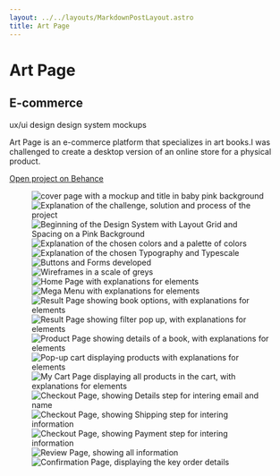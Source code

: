 ```yaml
---
layout: ../../layouts/MarkdownPostLayout.astro
title: Art Page
---
```

<div class="project_headline">
<div class="heading">
<h1>Art Page</h1>
<h2>E-commerce</h2>
</div>

<div class="project_tags">
<span class="project__tags">ux/ui design</span>
<span class="project__tags">design system</span>
<span class="project__tags">mockups</span>
</div>
</div>

<section class="project_intro">
<div class="project_description">
<p>Art Page is an e-commerce platform that specializes in art books.I was challenged to create a desktop version of an online store for a physical product.</p>
</div>
<div class="project_button">
<a class="behance_button" href="https://www.behance.net/gallery/194607261/Art-Page-E-commerce-Website" target="_blank">
<p>Open project on Behance</p>
    </a>
</div>
</section>

<section class="project_content">
<figure class="project_figure">
<img src="/assets/img/project_3/page_1.png" alt="cover page with a mockup and title in baby pink background ">
<img src="/assets/img/project_3/page_2.png" alt="Explanation of the challenge, solution and process of the project">
<img src="/assets/img/project_3/page_3.png" alt="Beginning of the Design System with Layout Grid and Spacing on a Pink Background">
<img src="/assets/img/project_3/page_4.png" alt="Explanation of the chosen colors and a palette of colors">
<img src="/assets/img/project_3/page_5.png" alt="Explanation of the chosen Typography and Typescale">
<img src="/assets/img/project_3/page_6.png" alt="Buttons and Forms developed">
<img src="/assets/img/project_3/page_7.png" alt="Wireframes in a scale of greys">
<img src="/assets/img/project_3/page_8.png" alt="Home Page with explanations for elements">
<img src="/assets/img/project_3/page_9.png" alt="Mega Menu with explanations for elements">
<img src="/assets/img/project_3/page_10.png" alt="Result Page showing book options, with explanations for elements">
<img src="/assets/img/project_3/page_11.png" alt="Result Page showing filter pop up, with explanations for elements">
<img src="/assets/img/project_3/page_12.png" alt="Product Page showing details of a book, with explanations for elements">
<img src="/assets/img/project_3/page_13.png" alt="Pop-up cart displaying products with explanations for elements">
<img src="/assets/img/project_3/page_14.png" alt="My Cart Page displaying all products in the cart, with explanations for elements">
<img src="/assets/img/project_3/page_15.png" alt="Checkout Page, showing Details step for intering email and name">
<img src="/assets/img/project_3/page_16.png" alt="Checkout Page, showing Shipping step for intering information">
<img src="/assets/img/project_3/page_17.png" alt="Checkout Page, showing Payment step for intering information">
<img src="/assets/img/project_3/page_18.png" alt="Review Page, showing all information">
<img src="/assets/img/project_3/page_19.png" alt="Confirmation Page, displaying the key order details">
</figure>
</section>
